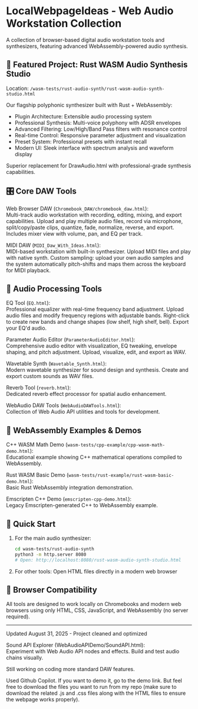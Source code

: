 # LocalWebpageIdeas - Web Audio Workstation Collection

A collection of browser-based digital audio workstation tools and synthesizers, featuring advanced WebAssembly-powered audio synthesis.

## 🎵 Featured Project: Rust WASM Audio Synthesis Studio

Location: `/wasm-tests/rust-audio-synth/rust-wasm-audio-synth-studio.html`

Our flagship polyphonic synthesizer built with Rust + WebAssembly:
- Plugin Architecture: Extensible audio processing system
- Professional Synthesis: Multi-voice polyphony with ADSR envelopes
- Advanced Filtering: Low/High/Band Pass filters with resonance control
- Real-time Control: Responsive parameter adjustment and visualization
- Preset System: Professional presets with instant recall
- Modern UI: Sleek interface with spectrum analysis and waveform display

Superior replacement for DrawAudio.html with professional-grade synthesis capabilities.

## 🎛️ Core DAW Tools

Web Browser DAW (`Chromebook_DAW/chromebook_daw.html`):  
Multi-track audio workstation with recording, editing, mixing, and export capabilities. Upload and play multiple audio files, record via microphone, split/copy/paste clips, quantize, fade, normalize, reverse, and export. Includes mixer view with volume, pan, and EQ per track.

MIDI DAW (`MIDI_Daw_With_Ideas.html`):  
MIDI-based workstation with built-in synthesizer. Upload MIDI files and play with native synth. Custom sampling: upload your own audio samples and the system automatically pitch-shifts and maps them across the keyboard for MIDI playback.

## 🔧 Audio Processing Tools

EQ Tool (`EQ.html`):  
Professional equalizer with real-time frequency band adjustment. Upload audio files and modify frequency regions with adjustable bands. Right-click to create new bands and change shapes (low shelf, high shelf, bell). Export your EQ'd audio.

Parameter Audio Editor (`ParameterAudioEditor.html`):  
Comprehensive audio editor with visualization, EQ tweaking, envelope shaping, and pitch adjustment. Upload, visualize, edit, and export as WAV.

Wavetable Synth (`Wavetable_Synth.html`):  
Modern wavetable synthesizer for sound design and synthesis. Create and export custom sounds as WAV files.

Reverb Tool (`reverb.html`):  
Dedicated reverb effect processor for spatial audio enhancement.

WebAudio DAW Tools (`WebAudioDAWTools.html`):  
Collection of Web Audio API utilities and tools for development.

## 🧪 WebAssembly Examples & Demos

C++ WASM Math Demo (`wasm-tests/cpp-example/cpp-wasm-math-demo.html`):  
Educational example showing C++ mathematical operations compiled to WebAssembly.

Rust WASM Basic Demo (`wasm-tests/rust-example/rust-wasm-basic-demo.html`):  
Basic Rust WebAssembly integration demonstration.

Emscripten C++ Demo (`emscripten-cpp-demo.html`):  
Legacy Emscripten-generated C++ to WebAssembly example.

## 🚀 Quick Start

1. For the main audio synthesizer:
   ```bash
   cd wasm-tests/rust-audio-synth
   python3 -m http.server 8080
   # Open: http://localhost:8080/rust-wasm-audio-synth-studio.html
   ```

2. For other tools: Open HTML files directly in a modern web browser

## 🎯 Browser Compatibility

All tools are designed to work locally on Chromebooks and modern web browsers using only HTML, CSS, JavaScript, and WebAssembly (no server required).

---
Updated August 31, 2025 - Project cleaned and optimized

Sound API Explorer (WebAudioAPIDemo/SoundAPI.html):  
Experiment with Web Audio API nodes and effects. Build and test audio chains visually.

Still working on coding more standard DAW features.

Used Github Copilot. If you want to demo it, go to the demo link. But feel free to download the files you want to run from my repo (make sure to download the related .js and .css files along with the HTML files to ensure the webpage works properly).

